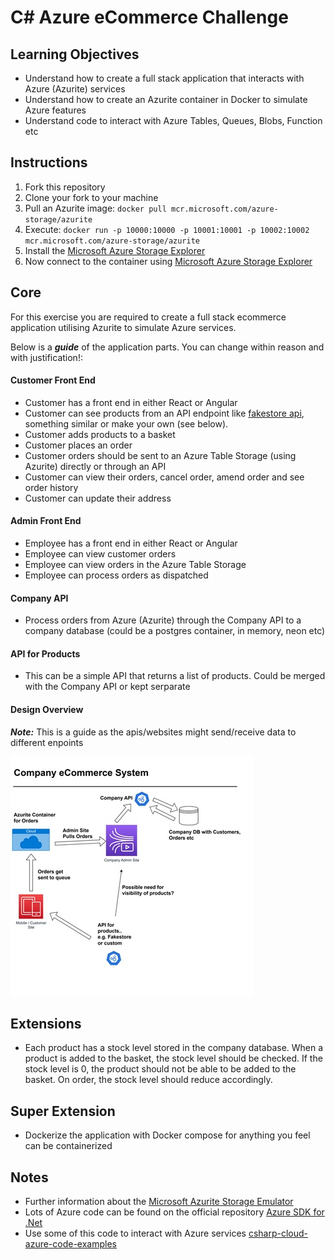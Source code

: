 # C# Azure eCommerce Challenge

## Learning Objectives

- Understand how to create a full stack application that interacts with Azure (Azurite) services
- Understand how to create an Azurite container in Docker to simulate Azure features
- Understand code to interact with Azure Tables, Queues, Blobs, Function etc

## Instructions

1. Fork this repository
2. Clone your fork to your machine
3. Pull an Azurite image: `docker pull mcr.microsoft.com/azure-storage/azurite`
4. Execute: `docker run -p 10000:10000 -p 10001:10001 -p 10002:10002 mcr.microsoft.com/azure-storage/azurite`
5. Install the [Microsoft Azure Storage Explorer](https://azure.microsoft.com/en-us/products/storage/storage-explorer/)
6. Now connect to the container using [Microsoft Azure Storage Explorer]()

## Core

For this exercise you are required to create a full stack ecommerce application utilising Azurite to simulate Azure services.

Below is a **_guide_** of the application parts. You can change within reason and with justification!:

#### Customer Front End

- Customer has a front end in either React or Angular
- Customer can see products from an API endpoint like [fakestore api](https://fakestoreapi.com/products), something similar or make your own (see below).
- Customer adds products to a basket
- Customer places an order
- Customer orders should be sent to an Azure Table Storage (using Azurite) directly or through an API
- Customer can view their orders, cancel order, amend order and see order history
- Customer can update their address

#### Admin Front End

- Employee has a front end in either React or Angular
- Employee can view customer orders
- Employee can view orders in the Azure Table Storage
- Employee can process orders as dispatched

#### Company API

- Process orders from Azure (Azurite) through the Company API to a company database (could be a postgres container, in memory, neon etc)

#### API for Products

- This can be a simple API that returns a list of products. Could be merged with the Company API or kept serparate

#### Design Overview

**_Note:_** This is a guide as the apis/websites might send/receive data to different enpoints

![](./Design.jpg)

## Extensions

- Each product has a stock level stored in the company database. When a product is added to the basket, the stock level should be checked. If the stock level is 0, the product should not be able to be added to the basket. On order, the stock level should reduce accordingly.

## Super Extension

- Dockerize the application with Docker compose for anything you feel can be containerized

## Notes

- Further information about the [Microsoft Azurite Storage Emulator](https://learn.microsoft.com/en-us/azure/storage/common/storage-use-azurite?tabs=visual-studio%2Cblob-storage)
- Lots of Azure code can be found on the official repository [Azure SDK for .Net](https://github.com/Azure/azure-sdk-for-net)
- Use some of this code to interact with Azure services [csharp-cloud-azure-code-examples](https://www.github.com/boolean-uk/csharp-cloud-azure-code-examples)
